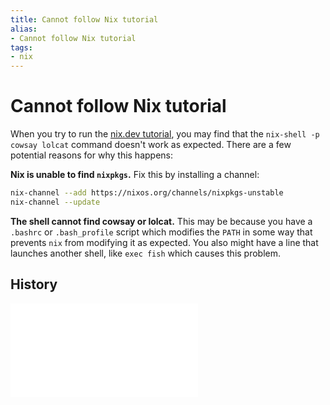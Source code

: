 ```yaml
---
title: Cannot follow Nix tutorial
alias:
- Cannot follow Nix tutorial
tags:
- nix
---
```


# Cannot follow Nix tutorial

When you try to run the [nix.dev tutorial](https://nix.dev/tutorials/first-steps/ad-hoc-shell-environments), you may find that the `nix-shell -p cowsay lolcat` command doesn't work as expected. There are a few potential reasons for why this happens:

**Nix is unable to find `nixpkgs`.** Fix this by installing a channel:

```sh
nix-channel --add https://nixos.org/channels/nixpkgs-unstable
nix-channel --update
```

**The shell cannot find cowsay or lolcat.** This may be because you have a `.bashrc` or `.bash_profile` script which modifies the `PATH` in some way that prevents `nix` from modifying it as expected. You also might have a line that launches another shell, like `exec fish` which causes this problem.

## History

![20240812075541](../entries/20240812075541.md)
